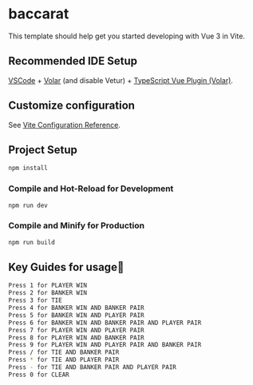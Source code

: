 # baccarat

This template should help get you started developing with Vue 3 in Vite.

## Recommended IDE Setup

[VSCode](https://code.visualstudio.com/) + [Volar](https://marketplace.visualstudio.com/items?itemName=Vue.volar) (and disable Vetur) + [TypeScript Vue Plugin (Volar)](https://marketplace.visualstudio.com/items?itemName=Vue.vscode-typescript-vue-plugin).

## Customize configuration

See [Vite Configuration Reference](https://vitejs.dev/config/).

## Project Setup

```sh
npm install
```

### Compile and Hot-Reload for Development

```sh
npm run dev
```

### Compile and Minify for Production

```sh
npm run build
```

## Key Guides for usage📌

```bash
Press 1 for PLAYER WIN
Press 2 for BANKER WIN
Press 3 for TIE
Press 4 for BANKER WIN AND BANKER PAIR
Press 5 for BANKER WIN AND PLAYER PAIR
Press 6 for BANKER WIN AND BANKER PAIR AND PLAYER PAIR
Press 7 for PLAYER WIN AND PLAYER PAIR
Press 8 for PLAYER WIN AND BANKER PAIR
Press 9 for PLAYER WIN AND PLAYER PAIR AND BANKER PAIR
Press / for TIE AND BANKER PAIR
Press * for TIE AND PLAYER PAIR
Press - for TIE AND BANKER PAIR AND PLAYER PAIR
Press 0 for CLEAR
```
